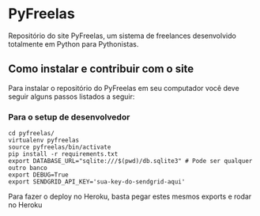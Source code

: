 # PyFreelas

Repositório do site PyFreelas, um sistema de freelances desenvolvido totalmente em Python para Pythonistas.

## Como instalar e contribuir com o site

Para instalar o repositório do PyFreelas em seu computador você deve seguir alguns passos listados a seguir:


### Para o setup de desenvolvedor
```
cd pyfreelas/
virtualenv pyfreelas
source pyfreelas/bin/activate
pip install -r requirements.txt
export DATABASE_URL="sqlite:///$(pwd)/db.sqlite3" # Pode ser qualquer outro banco
export DEBUG=True
export SENDGRID_API_KEY='sua-key-do-sendgrid-aqui'
```

Para fazer o deploy no Heroku, basta pegar estes mesmos exports e rodar no Heroku
